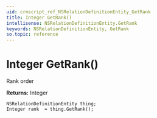 ```yaml
---
uid: crmscript_ref_NSRelationDefinitionEntity_GetRank
title: Integer GetRank()
intellisense: NSRelationDefinitionEntity.GetRank
keywords: NSRelationDefinitionEntity, GetRank
so.topic: reference
---
```


# Integer GetRank()

Rank order 

**Returns:** Integer

```crmscript
NSRelationDefinitionEntity thing;
Integer rank  = thing.GetRank();
```

